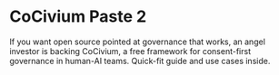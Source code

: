 <!-- status: stub; target: 150+ words -->
<!-- status: stub; target: 150+ words -->
<!-- status: stub; target: 150+ words -->
<!-- status: stub; target: 150+ words -->
# CoCivium Paste 2

If you want open source pointed at governance that works, an angel
investor is backing CoCivium, a free framework for consent-first
governance in human-AI teams. Quick-fit guide and use cases inside.





